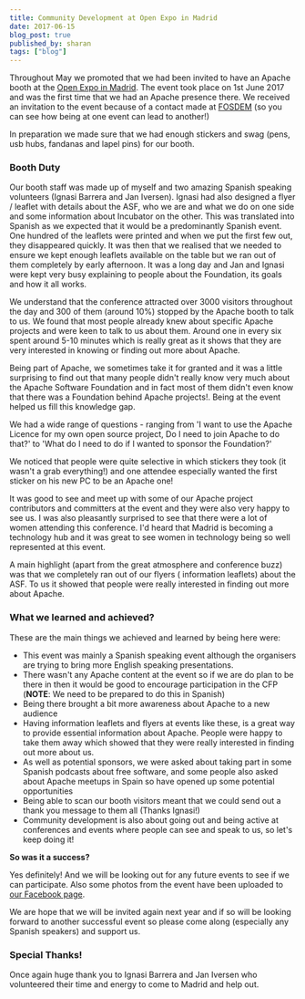 ```yaml
---
title: Community Development at Open Expo in Madrid
date: 2017-06-15
blog_post: true
published_by: sharan
tags: ["blog"]
---
```


Throughout May we promoted that we had been invited to have an Apache booth at the [Open Expo in Madrid](http://www.openexpo.es/en/).
The event took place on 1st June 2017 and was the first time that we had an Apache presence there. We received an
invitation to the event because of a contact made at [FOSDEM](https://fosdem.org/2017/) (so you can see how being at
one event can lead to another!)

In preparation we made sure that we had enough stickers and swag (pens, usb hubs, fandanas and lapel pins) for our booth.

### Booth Duty

Our booth staff was made up of myself and two amazing Spanish speaking volunteers (Ignasi Barrera and Jan Iversen).
Ignasi had also designed a flyer / leaflet with details about the ASF, who we are and what we do on one side and some
information about Incubator on the other. This was translated into Spanish as we expected that it would be a
predominantly Spanish event. One hundred of the leaflets were printed and when we put the first few out, they
disappeared quickly. It was then that we realised that we needed to ensure we kept enough leaflets available on the
table but we ran out of them completely by early afternoon. It was a long day and Jan and Ignasi were kept very busy
explaining to people about the Foundation, its goals and how it all works.

We understand that the conference attracted over 3000 visitors throughout the day and 300 of them (around 10%) stopped
by the Apache booth to talk to us. We found that most people already knew about specific Apache projects and were keen
to talk to us about them. Around one in every six spent around 5-10 minutes which is really great as it shows that they
are very interested in knowing or finding out more about Apache.

Being part of Apache, we sometimes take it for granted and it was a little surprising to find out that many people
didn't really know very much about the Apache Software Foundation and in fact most of them didn't even know that there
was a Foundation behind Apache projects!. Being at the event helped us fill this knowledge gap.

We had a wide range of questions - ranging from 'I want to use the Apache Licence for my own open source project, Do I
need to join Apache to do that?' to 'What do I need to do if I wanted to sponsor the Foundation?'

We noticed that people were quite selective in which stickers they took (it wasn't a grab everything!) and one attendee
especially wanted the first sticker on his new PC to be an Apache one! 

It was good to see and meet up with some of our Apache project contributors and committers at the event and they were
also very happy to see us. I was also pleasantly surprised to see that there were a lot of women attending this
conference. I'd heard that Madrid is becoming a technology hub and it was great to see women in technology being so well
represented at this event. 

A main highlight (apart from the great atmosphere and conference buzz) was that we completely ran out of our flyers (
information leaflets) about the ASF. To us it showed that people were really interested in finding out more about
Apache.

### What we learned and achieved?

These are the main things we achieved and learned by being here were:

* This event was mainly a Spanish speaking event although the organisers are trying to bring more English speaking presentations.
* There wasn't any Apache content at the event so if we are do plan to be there in then it would be good to encourage
participation in the CFP (**NOTE**: We need to be prepared to do this in Spanish)
* Being there brought a bit more awareness about Apache to a new audience
* Having information leaflets and flyers at events like these, is a great way to provide essential information about
Apache. People were happy to take them away which showed that they were really interested in finding out more about us.
* As well as potential sponsors, we were asked about taking part in some Spanish podcasts about free software, and some
people also asked about Apache meetups in Spain so have opened up some potential opportunities
* Being able to scan our booth visitors meant that we could send out a thank you message to them all (Thanks Ignasi!)
* Community development is also about going out and being active at conferences and events where people can see and speak to us, so let's keep doing it!

**So was it a success?**

Yes definitely! And we will be looking out for any future events to see if we can participate. Also some photos from the
event have been uploaded to [our Facebook page](https://s.apache.org/Ah2w).

We are hope that we will be invited again next year and if so will be looking forward to another successful event so
please come along (especially any Spanish speakers) and support us. 

### Special Thanks!

Once again  huge thank you to Ignasi Barrera and Jan Iversen who volunteered their time and energy to come to Madrid
and help out.
